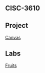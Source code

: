 
## CISC-3610

## Project 

[Canvas](https://silkygrandiosesystems.bigfish065.repl.co/)

## Labs

[Fruits](https://vengefuldarkgraycores.bigfish065.repl.co//)
